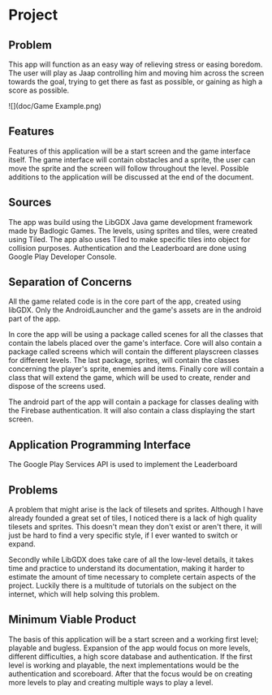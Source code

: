 # **Project**

## Problem

This app will function as an easy way of relieving stress or easing boredom.
The user will play as Jaap controlling him and moving him across the screen towards the goal,
trying to get there as fast as possible, or gaining as high a score as possible.

![](doc/Game Example.png)



## Features

Features of this application will be a start screen and the game interface itself.
The game interface will contain obstacles and a sprite, the user can move the sprite and the screen will follow throughout the level.
Possible additions to the application will be discussed at the end of the document.

## Sources

The app was build using the LibGDX Java game development framework made by Badlogic Games.
The levels, using sprites and tiles, were created using Tiled.
The app also uses Tiled to make specific tiles into object for collision purposes.
Authentication and the Leaderboard are done using Google Play Developer Console.

## Separation of Concerns

All the game related code is in the core part of the app, created using libGDX.
Only the AndroidLauncher and the game's assets are in the android part of the app.

In core the app will be using a package called scenes for all the classes that contain the labels placed over the game's interface.
Core will also contain a package called screens which will contain the different playscreen classes for different levels.
The last package, sprites, will contain the classes concerning the player's sprite, enemies and items.
Finally core will contain a class that will extend the game, which will be used to create, render and dispose of the screens used.

The android part of the app will contain a package for classes dealing with the Firebase authentication.
It will also contain a class displaying the start screen.

## Application Programming Interface

The Google Play Services API is used to implement the Leaderboard
## Problems

A problem that might arise is the lack of tilesets and sprites.
Although I have already founded a great set of tiles, I noticed there is a lack of high quality tilesets and sprites.
This doesn't mean they don't exist or aren't there, it will just be hard to find a very specific style, if I ever wanted to switch or expand.

Secondly while LibGDX does take care of all the low-level details, it takes time and practice to understand its documentation, making it harder to estimate the amount of time necessary to complete certain aspects of the project. Luckily there is a multitude of tutorials on the subject on the internet, which will help solving this problem.

## Minimum Viable Product

The basis of this application will be a start screen and a working first level; playable and bugless.
Expansion of the app would focus on more levels, different difficulties, a high score database and authentication.
If the first level is working and playable, the next implementations would be the authentication and scoreboard.
After that the focus would be on creating more levels to play and creating multiple ways to play a level.

